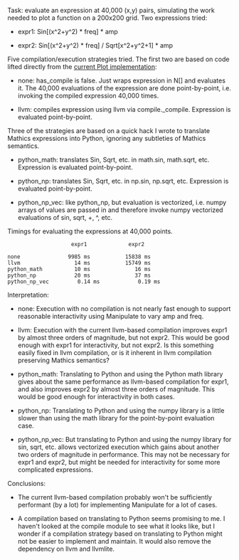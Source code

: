 Task: evaluate an expression at 40,000 (x,y) pairs, simulating the
work needed to plot a function on a 200x200 grid. Two expressions tried:

* expr1: Sin[(x^2+y^2) * freq] * amp

* expr2: Sin[(x^2+y^2) * freq] / Sqrt[x^2+y^2+1] * amp

Five compilation/execution strategies tried. The first two are based
on code lifted directly from the [current Plot
implementation](https://github.com/Mathics3/mathics-core/blob/master/mathics/eval/drawing/plot.py):

* none: has_compile is false. Just wraps expression in N[] and
  evaluates it. The 40,000 evaluations of the expression are done
  point-by-point, i.e. invoking the compiled expression 40,000 times.

* llvm: compiles expression using llvm via
  compile._compile. Expression is evaluated point-by-point.


Three of the strategies are based on a quick hack I wrote to translate
Mathics expressions into Python, ignoring any subtleties of Mathics
semantics.

* python_math: translates Sin, Sqrt, etc. in math.sin, math.sqrt, etc.
  Expression is evaluated point-by-point.

* python_np: translates Sin, Sqrt, etc. in np.sin, np.sqrt, etc.
  Expression is evaluated point-by-point.

* python_np_vec: like python_np, but evaluation is vectorized,
  i.e. numpy arrays of values are passed in and therefore invoke numpy
  vectorized evaluations of sin, sqrt, +, ^, etc.

Timings for evaluating the expressions at 40,000 points.

                        expr1             expr2

    none               9985 ms           15838 ms
    llvm                 14 ms           15749 ms
    python_math          10 ms              16 ms
    python_np            20 ms              37 ms
    python_np_vec         0.14 ms            0.19 ms


Interpretation:

* none: Execution with no compilation is not nearly fast enough to support
  reasonable interactivity using Manipulate to vary amp and freq.

* llvm: Execution with the current llvm-based compilation improves
  expr1 by almost three orders of magnitude, but not expr2.  This
  would be good enough with expr1 for interactivity, but not expr2. Is
  this something easily fixed in llvm compilation, or is it inherent
  in llvm compilation preserving Mathics semantics?

* python_math: Translating to Python and using the Python math library
  gives about the same performance as llvm-based compilation for
  expr1, and also improves expr2 by almost three orders of
  magnitude. This would be good enough for interactivity in both
  cases.

* python_np: Translating to Python and using the numpy library is a
  little slower than using the math library for the point-by-point
  evaluation case.

* python_np_vec: But translating to Python and using the numpy library
  for sin, sqrt, etc. allows vectorized execution which gains about
  another two orders of magnitude in performance. This may not be
  necessary for expr1 and expr2, but might be needed for interactivity
  for some more complicated expressions.

Conclusions:

* The current llvm-based compilation probably won't be sufficiently
  performant (by a lot) for implementing Manipulate for a lot of cases.

* A compilation based on translating to Python seems promising to
  me. I haven't looked at the compile module to see what it looks
  like, but I wonder if a compilation strategy based on translating to
  Python might not be easier to implement and maintain. It would also
  remove the dependency on llvm and llvmlite.
